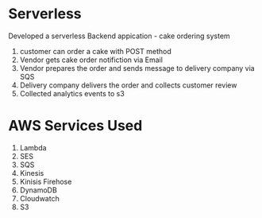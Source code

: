 # Serverless

Developed a serverless Backend appication - cake ordering system

1) customer can order a cake with POST method
2) Vendor gets cake order notifiction via Email 
3) Vendor prepares the order and sends message to delivery company via SQS
4) Delivery company delivers the order and collects customer review
5) Collected analytics events to s3

# AWS Services Used

1) Lambda
2) SES
3) SQS
4) Kinesis
5) Kinisis Firehose
6) DynamoDB
7) Cloudwatch
8) S3
